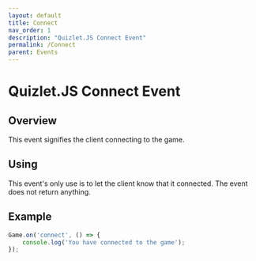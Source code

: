 ```yaml
---
layout: default
title: Connect
nav_order: 1
description: "Quizlet.JS Connect Event"
permalink: /Connect
parent: Events
---
```


# Quizlet.JS Connect Event

## Overview
This event signifies the client connecting to the game.

## Using
This event's only use is to let the client know that it connected. The event does not return anything.

## Example
```js
Game.on('connect', () => {
    console.log('You have connected to the game');
});
```